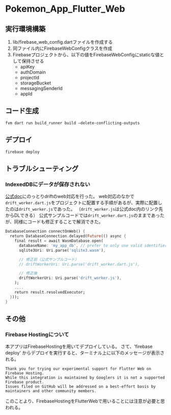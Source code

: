 # Pokemon_App_Flutter_Web

## 実行環境構築

1. lib/firebase_web_config.dartファイルを作成する
2. 同ファイル内にFirebaseWebConfigクラスを作成
3. Firebaseプロジェクトから、以下の値をFirebaseWebConfigにstaticな値として保持させる
   - apiKey
   - authDomain
   - projectId
   - storageBucket
   - messagingSenderId
   - appId

## コード生成

```shell
fvm dart run build_runner build –delete-conflicting-outputs
```

## デプロイ

```shell
firebase deploy
```

## トラブルシューティング

### IndexedDBにデータが保存されない

[公式doc](https://drift.simonbinder.eu/platforms/web/)にのっとりdriftのweb対応を行った。
web対応のなかで`drift_worker.dart.js`をプロジェクトに配置する手順があるが、実際に配置したのは`drift_worker.js`であった。
（`drift_worker.js`は公式doc内のリンク先からDLできる）
公式サンプルコードでは`drift_worker.dart.js`のままであったが、同様にコードも修正することで解消できた。

```dart
DatabaseConnection connectOnWeb() {
  return DatabaseConnection.delayed(Future(() async {
    final result = await WasmDatabase.open(
      databaseName: 'my_app_db', // prefer to only use valid identifiers here
      sqlite3Uri: Uri.parse('sqlite3.wasm'),

      // 修正前（公式サンプルコード）
      // driftWorkerUri: Uri.parse('drift_worker.dart.js'),

      // 修正後
      driftWorkerUri: Uri.parse('drift_worker.js'),
    );
    ....
    return result.resolvedExecutor;
  }));
}
```

## その他

### Firebase Hostingについて

本アプリはFirebaseHostingを用いてデプロイしている。
さて、'firebase deploy' からデプロイを実行すると、ターミナル上に以下のメッセージが表示される。

```string
Thank you for trying our experimental support for Flutter Web on Firebase Hosting.
While this integration is maintained by Googlers it is not a supported Firebase product.
Issues filed on GitHub will be addressed on a best-effort basis by maintainers and other community members.
```

このことより、FirebaseHostingをFlutterWebで用いることには注意が必要と思われる。
